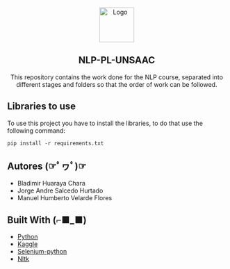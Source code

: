 <br />
<p align="center">
  <a href="https://github.com/othneildrew/Best-README-Template">
    <img src="https://pa1.narvii.com/6463/ea0393633dc419d657126315d92ad86856cf7cd8_00.gif" alt="Logo" width="80" height="80">
  </a>

  <h2 align="center">NLP-PL-UNSAAC</h2>

  <p align="center">
    This repository contains the work done for the NLP course, separated into different stages and folders so that the order of work can be followed.
    <br />

  </p>
</p>



 

## Libraries to use
To use this project you have to install the libraries, to do that use the following command:
```
pip install -r requirements.txt
```

## Autores (☞ﾟヮﾟ)☞
* Bladimir Huaraya Chara
* Jorge Andre Salcedo Hurtado
* Manuel Humberto Velarde Flores

## Built With (⌐■_■)
* [Python](https://www.python.org/)
* [Kaggle](https://www.kaggle.com/)
* [Selenium-python](https://selenium-python.readthedocs.io/)
* [Nltk](https://www.nltk.org/)
